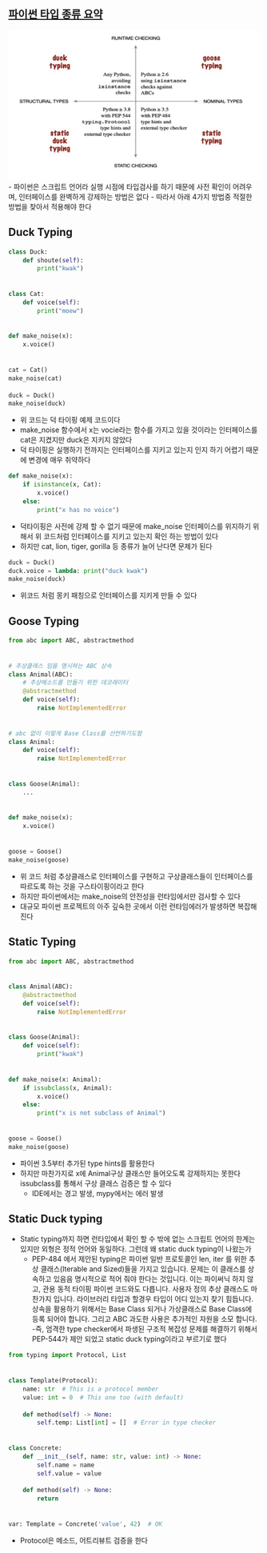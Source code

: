 ## [파이썬 타입 종류 요약](https://rumbarum.github.io/posts/python-interface/)

<img src = "../img/1.png" width = "600" height = "300">
- 파이썬은 스크립트 언어라 실행 시점에 타입검사를 하기 때문에 사전 확인이 어려우며, 인터페이스를 완벽하게 강제하는 방법은 없다
- 따라서 아래 4가지 방법중 적절한 방법을 찾아서 적용해야 한다 

## Duck Typing

```python
class Duck:
    def shoute(self):
        print("kwak")


class Cat:
    def voice(self):
        print("moew")


def make_noise(x):
    x.voice()


cat = Cat()
make_noise(cat)

duck = Duck()
make_noise(duck)
```

- 위 코드는 덕 타이핑 예제 코드이다
- make_noise 함수에서 x는 vocie라는 함수를 가지고 있을 것이라는 인터페이스를 cat은 지켰지만 duck은 지키지 않았다
- 덕 타이핑은 실행하기 전까지는 인터페이스를 지키고 있는지 인지 하기 어렵기 때문에 변경에 매우 취약하다

```python
def make_noise(x):
    if isinstance(x, Cat):
        x.voice()
    else:
        print("x has no voice")
```

- 덕타이핑은 사전에 강제 할 수 없기 때문에 make_noise 인터페이스를 위지하기 위해서 위 코드처럼 인터페이스를 지키고 있는지 확인 하는 방법이 있다
- 하지만 cat, lion, tiger, gorilla 등 종류가 늘어 난다면 문제가 된다

```python
duck = Duck()
duck.voice = lambda: print("duck kwak")
make_noise(duck)
```

- 위코드 처럼 몽키 패칭으로 인터페이스를 지키게 만들 수 있다

## Goose Typing

```python
from abc import ABC, abstractmethod


# 추상클래스 임을 명시하는 ABC 상속
class Animal(ABC):
    # 추상메소드를 만들기 위한 데코레이터
    @abstractmethod
    def voice(self):
        raise NotImplementedError


# abc 없이 이렇게 Base Class를 선언하기도함
class Animal:
    def voice(self):
        raise NotImplementedError


class Goose(Animal):
    ...


def make_noise(x):
    x.voice()


goose = Goose()
make_noise(goose)
```

- 위 코드 처럼 추상클래스로 인터페이스를 구현하고 구상클래스들이 인터페이스를 따르도록 하는 것을 구스타이핑이라고 한다
- 하지만 파이썬에서는 make_noise의 안전성을 런타임에서만 검사할 수 있다
- 대규모 파이썬 프로젝트의 아주 깊숙한 곳에서 이런 런타임에러가 발생하면 복잡해진다

## Static Typing

```python
from abc import ABC, abstractmethod


class Animal(ABC):
    @abstractmethod
    def voice(self):
        raise NotImplementedError


class Goose(Animal):
    def voice(self):
        print("kwak")


def make_noise(x: Animal):
    if issubclass(x, Animal):
        x.voice()
    else:
        print("x is not subclass of Animal")


goose = Goose()
make_noise(goose)
```

- 파이썬 3.5부터 추가된 type hints를 활용한다
- 하지만 마찬가지로 x에 Animal구상 클래스만 들어오도록 강제하지는 못한다 issubclass를 통해서 구상 클래스 검증은 할 수 있다
    - IDE에서는 경고 발생, mypy에서는 에러 발생

## Static Duck typing

- Static typing까지 하면 런타입에서 확인 할 수 밖에 없는 스크립트 언어의 한계는 있지만 외형은 정적 언어와 동일하다. 그런데 왜 static duck typing이 나왔는가
    - PEP-484 에서 제안된 typing은 파이썬 일반 프로토콜인 len, iter 를 위한 추상 클래스(Iterable and Sized)들을 가지고 있습니다. 문제는 이 클래스를 상속하고 있음음
      명시적으로 적어 줘야 한다는 것입니다. 이는 파이써닉 하지 않고, 관용 동적 타이핑 파이썬 코드와도 다릅니다. 사용자 정의 추상 클래스도 마찬가지 입니다. 라이브러리 타입과 할경우 타입이 어디 있는지 찾기
      힘듭니다. 상속을 활용하기 위해서는 Base Class 되거나 가상클래스로 Base Class에 등록 되어야 합니다. 그리고 ABC 과도한 사용은 추가적인 자원을 소모 합니다.
      -즉, 엄격한 type checker에서 파생된 구조적 복잡성 문제를 해결하기 위해서 PEP-544가 제안 되었고 static duck typing이라고 부르기로 했다

```python
from typing import Protocol, List


class Template(Protocol):
    name: str  # This is a protocol member
    value: int = 0  # This one too (with default)

    def method(self) -> None:
        self.temp: List[int] = []  # Error in type checker


class Concrete:
    def __init__(self, name: str, value: int) -> None:
        self.name = name
        self.value = value

    def method(self) -> None:
        return


var: Template = Concrete('value', 42)  # OK
```

- Protocol은 메소드, 어트리뷰트 검증을 한다 